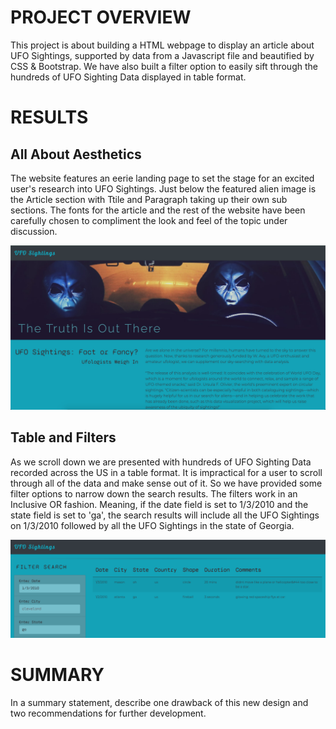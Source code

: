 
# PROJECT OVERVIEW
This project is about building a HTML webpage to display an article about UFO Sightings, supported by data from a Javascript file and beautified by CSS & Bootstrap. We have also built a filter option to easily sift through the hundreds of UFO Sighting Data displayed in table format.

# RESULTS

## All About Aesthetics
The website features an eerie landing page to set the stage for an excited user's research into UFO Sightings. Just below the featured alien image is the Article section with Ttile and Paragraph taking up their own sub sections. The fonts for the article and the rest of the website have been carefully chosen to compliment the look and feel of the topic under discussion.

<img src='https://github.com/yazhcodes/UFOs/blob/main/Challenge/Resources/landing%20page.png'/>

## Table and Filters
As we scroll down we are presented with hundreds of UFO Sighting Data recorded across the US in a table format. It is impractical for a user to scroll through all of the data and make sense out of it. So we have provided some filter options to narrow down the search results. The filters work in an Inclusive OR fashion. Meaning, if the date field is set to 1/3/2010 and the state field is set to 'ga', the search results will include all the UFO Sightings on 1/3/2010 followed by all the UFO Sightings in the state of Georgia. 

<img src='https://github.com/yazhcodes/UFOs/blob/main/Challenge/Resources/filter%20results.png'/>

# SUMMARY
In a summary statement, describe one drawback of this new design and two recommendations for further development.
